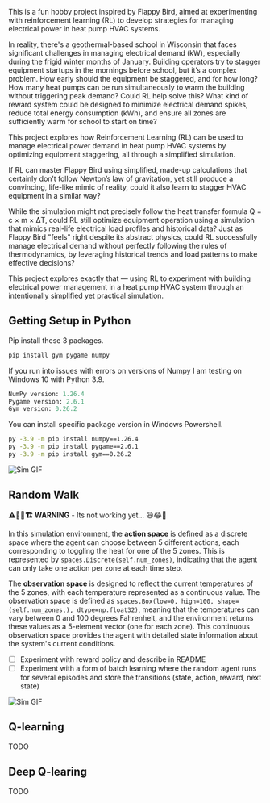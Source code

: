 This is a fun hobby project inspired by Flappy Bird, aimed at experimenting with reinforcement learning (RL) to develop strategies for managing electrical power in heat pump HVAC systems.

In reality, there's a geothermal-based school in Wisconsin that faces significant challenges in managing electrical demand (kW), especially during the frigid winter months of January. Building operators try to stagger equipment startups in the mornings before school, but it’s a complex problem. How early should the equipment be staggered, and for how long? How many heat pumps can be run simultaneously to warm the building without triggering peak demand? Could RL help solve this? What kind of reward system could be designed to minimize electrical demand spikes, reduce total energy consumption (kWh), and ensure all zones are sufficiently warm for school to start on time?

This project explores how Reinforcement Learning (RL) can be used to manage electrical power demand in heat pump HVAC systems by optimizing equipment staggering, all through a simplified simulation.

If RL can master Flappy Bird using simplified, made-up calculations that certainly don’t follow Newton’s law of gravitation, yet still produce a convincing, life-like mimic of reality, could it also learn to stagger HVAC equipment in a similar way?

While the simulation might not precisely follow the heat transfer formula Q = c × m × ΔT, could RL still optimize equipment operation using a simulation that mimics real-life electrical load profiles and historical data? Just as Flappy Bird "feels" right despite its abstract physics, could RL successfully manage electrical demand without perfectly following the rules of thermodynamics, by leveraging historical trends and load patterns to make effective decisions?

This project explores exactly that — using RL to experiment with building electrical power management in a heat pump HVAC system through an intentionally simplified yet practical simulation.


## Getting Setup in Python


Pip install these 3 packages.
```bash
pip install gym pygame numpy
```
If you run into issues with errors on versions of Numpy I am testing on Windows 10 with Python 3.9.
```python
NumPy version: 1.26.4
Pygame version: 2.6.1
Gym version: 0.26.2
```

You can install specific package version in Windows Powershell.
```bash
py -3.9 -m pip install numpy==1.26.4
py -3.9 -m pip install pygame==2.6.1
py -3.9 -m pip install gym==0.26.2
```

![Sim GIF](https://github.com/bbartling/flappy-hvac/blob/develop/images/video.gif)


## Random Walk

**⚠️👷🚧🏗️ WARNING** - Its not working yet... 😆😂🤣


In this simulation environment, the **action space** is defined as a discrete space where the agent can choose between 5 different actions, each corresponding to toggling the heat for one of the 5 zones. This is represented by `spaces.Discrete(self.num_zones)`, indicating that the agent can only take one action per zone at each time step. 

The **observation space** is designed to reflect the current temperatures of the 5 zones, with each temperature represented as a continuous value. The observation space is defined as `spaces.Box(low=0, high=100, shape=(self.num_zones,), dtype=np.float32)`, meaning that the temperatures can vary between 0 and 100 degrees Fahrenheit, and the environment returns these values as a 5-element vector (one for each zone). This continuous observation space provides the agent with detailed state information about the system's current conditions.

- [ ] Experiment with reward policy and describe in README
- [ ] Experiment with a form of batch learning where the random agent runs for several episodes and store the transitions (state, action, reward, next state)

![Sim GIF](https://github.com/bbartling/flappy-heat-pump/blob/develop/images/random_walk.gif)

## Q-learning
TODO

## Deep Q-learing
TODO